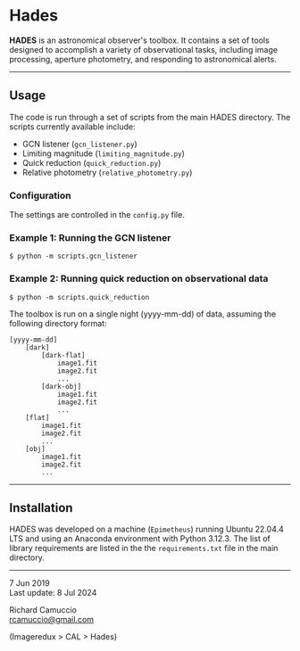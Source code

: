 # Hades

**HADES** is an astronomical observer's toolbox. It contains a set of tools designed to accomplish a variety of observational tasks, including image processing, aperture photometry, and responding to astronomical alerts.

---

## Usage

The code is run through a set of scripts from the main HADES directory. The scripts currently available include:

- GCN listener (`gcn_listener.py`)
- Limiting magnitude (`limiting_magnitude.py`)
- Quick reduction (`quick_reduction.py`)
- Relative photometry (`relative_photometry.py`)

### Configuration

The settings are controlled in the `config.py` file.

### Example 1: Running the GCN listener

```
$ python -m scripts.gcn_listener
```

### Example 2: Running quick reduction on observational data

```
$ python -m scripts.quick_reduction
```

The toolbox is run on a single night (yyyy-mm-dd) of data, assuming the following directory format:

```
[yyyy-mm-dd]
	[dark]
		[dark-flat]
			image1.fit
			image2.fit
			...
		[dark-obj]
			image1.fit
			image2.fit
			...
	[flat]
		image1.fit
		image2.fit
		...
	[obj]
		image1.fit
		image2.fit
		...
```

---

## Installation

HADES was developed on a machine (`Epimetheus`) running Ubuntu 22.04.4 LTS and using an Anaconda environment with Python 3.12.3. The list of library requirements are listed in the the `requirements.txt` file in the main directory.

---

7 Jun 2019<br>
Last update: 8 Jul 2024

Richard Camuccio<br>
rcamuccio@gmail.com

(Imageredux > CAL > Hades)